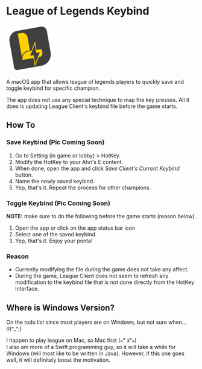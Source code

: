 # League of Legends Keybind

<img src="assets/img/logo.png" class="logo" width="25%" alt="LoLKeybind">

A macOS app that allows league of legends players to quickly save and toggle keybind for specific champion.

The app does not use any special technique to map the key presses. All it does is updating League Client's keybind file before the game starts.

## How To

### Save Keybind (Pic Coming Soon)

1. Go to Setting (in game or lobby) > HotKey.
2. Modify the HotKey to your Ahri's E content.
3. When done, open the app and click *Save Client's Current Keybind* button.
4. Name the newly saved keybind.
5. Yep, that's it. Repeat the process for other champions.

### Toggle Keybind (Pic Coming Soon)

**NOTE:** make sure to do the following before the game starts (reason below).

1. Open the app or click on the app status bar icon
2. Select one of the saved keybind.
3. Yep, that's it. Enjoy your penta!

### Reason

- Currently modifying the file during the game does not take any affect.
- During the game, League Client does not seem to refresh any modification to the keybind file that is not done directly from the HotKey interface.

## Where is Windows Version?

On the todo list since most players are on Windows, but not sure when... σ(^_^;)

I happen to play league on Mac, so Mac first (๑° з°๑)<br>
I also am more of a Swift programming guy, so it will take a while for Windows (will most like to be written in Java). However, if this one goes well, it will definitely boost the motivation.
